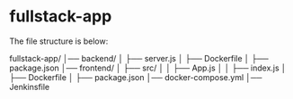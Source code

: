 # fullstack-app
  
The file structure is below:

fullstack-app/
│── backend/
│   ├── server.js
│   ├── Dockerfile
│   ├── package.json
│── frontend/
│   ├── src/
│   │   ├── App.js
│   │   ├── index.js
│   ├── Dockerfile
│   ├── package.json
│── docker-compose.yml
│── Jenkinsfile

